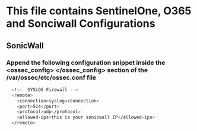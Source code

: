 # This file contains SentinelOne, O365 and Sonciwall Configurations

## SonicWall
### Append the following configuration snippet inside the <ossec_config> </ossec_config> section of the /var/ossec/etc/ossec.conf file
``` bash
  <!--  SYSLOG Firewall -->
  <remote>
    <connection>syslog</connection>
    <port>514</port>
    <protocol>udp</protocol>
    <allowed-ips>this is your sonicwall IP</allowed-ips>
  </remote>
```

